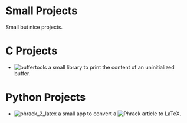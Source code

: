 # Small Projects
Small but nice projects.

# C Projects

 - ![buffertools](./C/buffertools/) a small library to print the content of an uninitialized buffer.


# Python Projects

 - ![phrack_2_latex](./Python/phrack_2_latex/) a small app to convert a ![Phrack](http://phrack.org/) article to LaTeX.
